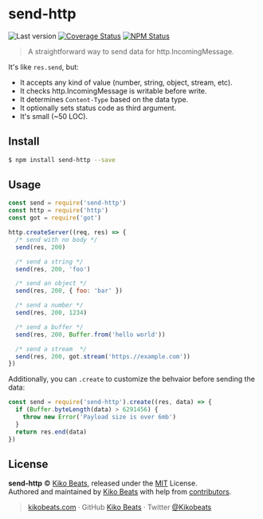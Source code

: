 # send-http

![Last version](https://img.shields.io/github/tag/Kikobeats/send-http.svg?style=flat-square)
[![Coverage Status](https://img.shields.io/coveralls/Kikobeats/send-http.svg?style=flat-square)](https://coveralls.io/github/Kikobeats/send-http)
[![NPM Status](https://img.shields.io/npm/dm/send-http.svg?style=flat-square)](https://www.npmjs.org/package/send-http)

> A straightforward way to send data for http.IncomingMessage.

It's like `res.send`, but:

- It accepts any kind of value (number, string, object, stream, etc).
- It checks http.IncomingMessage is writable before write.
- It determines `Content-Type` based on the data type.
- It optionally sets status code as third argument.
- It's small (~50 LOC).

## Install

```bash
$ npm install send-http --save
```

## Usage

```js
const send = require('send-http')
const http = require('http')
const got = require('got')

http.createServer((req, res) => {
  /* send with no body */
  send(res, 200)

  /* send a string */
  send(res, 200, 'foo')

  /* send an object */
  send(res, 200, { foo: 'bar' })

  /* send a number */
  send(res, 200, 1234)

  /* send a buffer */
  send(res, 200, Buffer.from('hello world'))

  /* send a stream  */
  send(res, 200, got.stream('https.//example.com'))
})
```

Additionally, you can `.create` to customize the behvaior before sending the data:

```js
const send = require('send-http').create((res, data) => {
  if (Buffer.byteLength(data) > 6291456) {
    throw new Error('Payload size is over 6mb')
  }
  return res.end(data)
})
```

## License

**send-http** © [Kiko Beats](https://kikobeats.com), released under the [MIT](https://github.com/Kikobeats/send-http/blob/master/LICENSE.md) License.<br>
Authored and maintained by [Kiko Beats](https://kikobeats.com) with help from [contributors](https://github.com/Kikobeats/send-http/contributors).

> [kikobeats.com](https://kikobeats.com) · GitHub [Kiko Beats](https://github.com/Kikobeats) · Twitter [@Kikobeats](https://twitter.com/Kikobeats)

